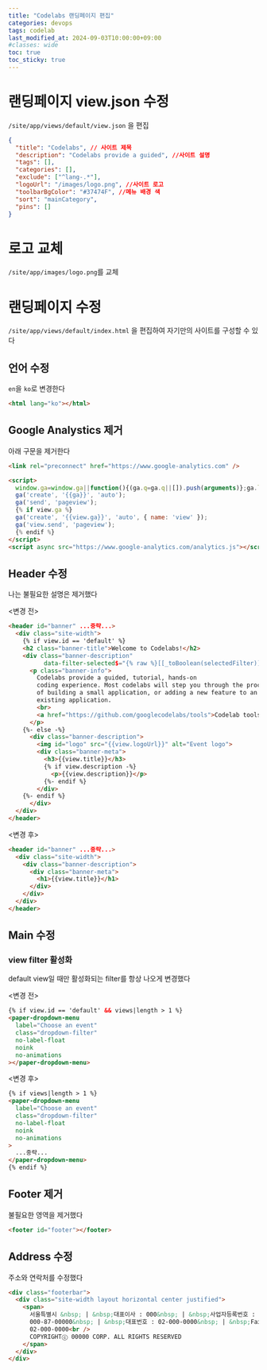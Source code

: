```yaml
---
title: "Codelabs 랜딩페이지 편집"
categories: devops
tags: codelab
last_modified_at: 2024-09-03T10:00:00+09:00
#classes: wide
toc: true
toc_sticky: true
---
```


# 랜딩페이지 view.json 수정

`/site/app/views/default/view.json` 을 편집

```json
{
  "title": "Codelabs", // 사이트 제목
  "description": "Codelabs provide a guided", //사이트 설명
  "tags": [],
  "categories": [],
  "exclude": ["^lang-.*"],
  "logoUrl": "/images/logo.png", //사이트 로고
  "toolbarBgColor": "#37474F", //메뉴 배경 색
  "sort": "mainCategory",
  "pins": []
}
```

# 로고 교체

`/site/app/images/logo.png`를 교체

# 랜딩페이지 수정

`/site/app/views/default/index.html` 을 편집하여 자기만의 사이트를 구성할 수 있다

## 언어 수정

`en`을 `ko`로 변경한다

```html
<html lang="ko"></html>
```

## Google Analystics 제거

아래 구문을 제거한다

```html
<link rel="preconnect" href="https://www.google-analytics.com" />

<script>
  window.ga=window.ga||function(){(ga.q=ga.q||[]).push(arguments)};ga.l=+new Date;
  ga('create', '{{ga}}', 'auto');
  ga('send', 'pageview');
  {% if view.ga %}
  ga('create', '{{view.ga}}', 'auto', { name: 'view' });
  ga('view.send', 'pageview');
  {% endif %}
</script>
<script async src="https://www.google-analytics.com/analytics.js"></script>
```

## Header 수정

나는 불필요한 설명은 제거했다

<변경 전>

```html
<header id="banner" ...중략...>
  <div class="site-width">
    {% if view.id == 'default' %}
    <h2 class="banner-title">Welcome to Codelabs!</h2>
    <div class="banner-description"
          data-filter-selected$="{% raw %}[[_toBoolean(selectedFilter)]]{% endraw %}">
      <p class="banner-info">
        Codelabs provide a guided, tutorial, hands-on
        coding experience. Most codelabs will step you through the process
        of building a small application, or adding a new feature to an
        existing application.
        <br>
        <a href="https://github.com/googlecodelabs/tools">Codelab tools on GitHub</a>
      </p>
    {%- else -%}
      <div class="banner-description">
        <img id="logo" src="{{view.logoUrl}}" alt="Event logo">
        <div class="banner-meta">
          <h3>{{view.title}}</h3>
          {% if view.description -%}
            <p>{{view.description}}</p>
          {%- endif %}
        </div>
    {%- endif %}
      </div>
  </div>
</header>
```

<변경 후>

```html
<header id="banner" ...중략...>
  <div class="site-width">
    <div class="banner-description">
      <div class="banner-meta">
        <h1>{{view.title}}</h1>
      </div>
    </div>
  </div>
</header>
```

## Main 수정

### view filter 활성화

default view일 때만 활성화되는 filter를 항상 나오게 변경했다

<변경 전>

```html
{% if view.id == 'default' && views|length > 1 %}
<paper-dropdown-menu
  label="Choose an event"
  class="dropdown-filter"
  no-label-float
  noink
  no-animations
></paper-dropdown-menu>
```

<변경 후>

```html
{% if views|length > 1 %}
<paper-dropdown-menu
  label="Choose an event"
  class="dropdown-filter"
  no-label-float
  noink
  no-animations
>
  ...중략...
</paper-dropdown-menu>
{% endif %}
```

## Footer 제거

불필요한 영역을 제거했다

```html
<footer id="footer"></footer>
```

## Address 수정

주소와 연락처를 수정했다

```html
<div class="footerbar">
  <div class="site-width layout horizontal center justified">
    <span>
      서울특별시 &nbsp; | &nbsp;대표이사 : 000&nbsp; | &nbsp;사업자등록번호 :
      000-87-00000&nbsp; | &nbsp;대표번호 : 02-000-0000&nbsp; | &nbsp;Fax :
      02-000-0000<br />
      COPYRIGHTⓒ 00000 CORP. ALL RIGHTS RESERVED
    </span>
  </div>
</div>
```
